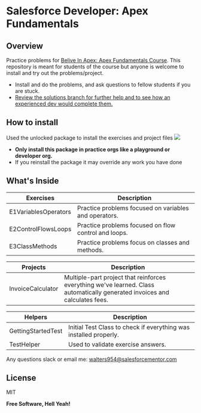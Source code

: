 # Salesforce Developer: Apex Fundamentals

## Overview
Practice problems for [Belive In Apex: Apex Fundamentals Course](https://courses.salesforcementor.com/p/salesforce-development-apex-fundamentals).
This repository is meant for students of the course but anyone is welcome to install and try out the problems/project. 
- Install and do the problems, and ask questions to fellow students if you are stuck. 
- [Review the solutions branch for further help and to see how an experienced dev would complete them.](https://github.com/walters954/salesforcementor-apex-fundamentals/tree/solutions)  
 
## How to install
Used the unlocked package to install the exercises and project files 
[![](https://raw.githubusercontent.com/afawcett/githubsfdeploy/master/deploy.png)](https://login.salesforce.com/packaging/installPackage.apexp?p0=04t1U000007spSFQAY)
- **Only install this package in practice orgs like a playground or developer org.**
- If you reinstall the package it may override any work you have done

## What's Inside
| Exercises | Description |
| ------ | ------ |
| E1VariablesOperators | Practice problems focused on variables and operators. |
| E2ControlFlowsLoops | Practice problems focused on flow control and loops. |
| E3ClassMethods | Practice problems focus on classes and methods.|

| Projects | Description |
| ------ | ------ |
| InvoiceCalculator | Multiple-part project that reinforces everything we've learned. Class automatically generated invoices and calculates fees.|

| Helpers | Description |
| ------ | ------ |
| GettingStartedTest  | Initial Test Class to check if everything was installed properly.  |
| TestHelper | Used to validate exercise answers. |

Any questions slack or email me: walters954@salesforcementor.com

## License

MIT

**Free Software, Hell Yeah!**
